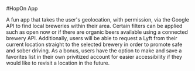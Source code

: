 #HopOn App

A fun app that takes the user's geolocation, with permission, via the Google API to find local breweries within their area. Certain filters can be applied such as open now or if there are organic beers available using a connected brewery API. Additionally, users will be able to request a Lyft from their current location straight to the selected brewery in order to promote safe and sober driving. As a bonus, users have the option to make and save a favorites list in their own privitized account for easier accessibility if they would like to revisit a location in the future.